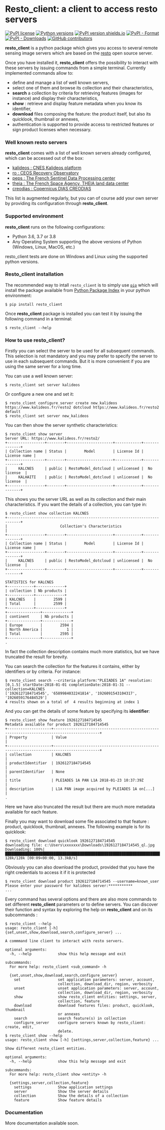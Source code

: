 # Resto_client: a client to access resto servers

[![PyPI license](https://img.shields.io/pypi/l/resto_client.svg)](https://www.apache.org/licenses/LICENSE-2.0)
[![Python versions](https://img.shields.io/pypi/pyversions/resto_client.svg)](https://pypi.org/project/resto_client/)
[![PyPI version shields.io](https://img.shields.io/pypi/v/resto_client.svg)](https://pypi.org/project/resto_client/)
[![PyPI - Format](https://img.shields.io/pypi/format/resto_client)](https://pypi.org/project/resto_client/#files)
[![PyPI - Downloads](https://img.shields.io/pypi/dm/resto_client)](https://pypistats.org/packages/resto-client)
[![GitHub contributors](https://img.shields.io/github/contributors/CNES/resto_client)](https://github.com/CNES/resto_client/graphs/contributors)

**resto_client** is a python package which gives you access to several remote sensing image servers which are based on the [resto](https://github.com/jjrom/resto/tree/2.x) open source server.

Once you have installed it, **resto_client** offers the possibility to interact with these servers by issuing commands from a simple terminal.
Currently implemented commands allow to:
- define and manage a list of well known servers,
- select one of them and browse its collection and their characteristics,
- **search** a collection by criteria for retrieving features (images for instance) and display their characteristics,
- **show** : retrieve and display feature metadata when you know its identifier,
- **download** files composing the feature: the product itself, but also its quicklook, thumbnail or annexes,
- authentication is supported to provide access to restricted features or sign product licenses when necessary.

### Well known resto servers

**resto_client** comes with a list of well known servers already configured, which can be accessed out of the box:

* [kalideos : CNES Kalideos platform](https://www.kalideos.fr)
* [ro : CEOS Recovery Observatory](https://www.recovery-observatory.org)
* [peps : The French Sentinel Data Processing center](https://peps.cnes.fr)
* [theia : The French Space Agency, THEIA land data center](https://theia.cnes.fr)
* [creodias : Copernicus DIAS CREODIAS](https://www.creodias.eu)


This list is augmented regularly, but you can of course add your own server by providing its configuration through **resto_client**.

### Supported environment

**resto_client** runs on the following configurations:
- Python 3.6, 3.7 or 3.8
- Any Operating System supporting the above versions of Python (Windows, Linux, MacOS, etc.)

resto_client tests are done on Windows and Linux using the supported python versions.


### Resto_client installation

The recommended way to intall `resto_client` is to simply use [`pip`](https://pypi.org/project/pip/) which will install the package available from [Python Package Index](https://pypi.org/project/resto_client/) in your python environment:

```console
$ pip install resto_client
```

Once **resto_client** package is installed you can test it by issuing the following command in a terminal:

```console
$ resto_client --help
```


### How to use resto_client?

Firstly you can select the server to be used for all subsequent commands. This selection is not 
mandatory and you may prefer to specify the server to use in each subsequent commands. 
But it is more convenient if you are using the same server for a long time. 

You can use a well known server:

```console
$ resto_client set server kalideos
```
Or configure a new one and set it:

```console
$ resto_client configure_server create new_kalideos https://www.kalideos.fr/resto2 dotcloud https://www.kalideos.fr/resto2 default
$ resto_client set server new_kalideos
```

You can then show the server synthetic characteristics:

```console
$ resto_client show server
Server URL: https://www.kalideos.fr/resto2/
+-----------------+--------+---------------------+------------+--------------+
| Collection name | Status |        Model        | License Id | License name |
+-----------------+--------+---------------------+------------+--------------+
|     KALCNES     | public | RestoModel_dotcloud | unlicensed |  No license  |
|     KALHAITI    | public | RestoModel_dotcloud | unlicensed |  No license  |
+-----------------+--------+---------------------+------------+--------------+
```
This shows you the server URL as well as its collection and their main characteristics. If you want the details of a collection, you can type in:

```console
$ resto_client show collection KALCNES
+----------------------------------------------------------------------------+
|                        Collection's Characteristics                        |
+-----------------+--------+---------------------+------------+--------------+
| Collection name | Status |        Model        | License Id | License name |
+-----------------+--------+---------------------+------------+--------------+
|     KALCNES     | public | RestoModel_dotcloud | unlicensed |  No license  |
+-----------------+--------+---------------------+------------+--------------+

STATISTICS for KALCNES
+------------+-------------+
| collection | Nb products |
+------------+-------------+
| KALCNES    |        2599 |
| Total      |        2599 |
+------------+-------------+
+---------------+-------------+
| continent     | Nb products |
+---------------+-------------+
| Europe        |        2594 |
| North America |           1 |
| Total         |        2595 |
+---------------+-------------+
.

```
In fact the collection description contains much more statistics, but we have truncated the result for brevity.

You can search the collection for the features it contains, either by identifiers or by criteria. For instance:

```console
$ resto_client search --criteria platform:"PLEIADES 1A" resolution:[0,1.5] startDate:2018-01-01 completionDate:2018-01-31 --collection=KALCNES
['1926127184714545', '6589984032241814', '1926091543104317', '1926059176484529']
4 results shown on a total of  4 results beginning at index 1
```

And you can get the details of some feature by specifying its **identifier**:

```console
$ resto_client show feature 1926127184714545
Metadata available for product 1926127184714545
+--------------------+-------------------------------------------------------------------------------------------+
| Property           | Value                                                                                     |
+--------------------+-------------------------------------------------------------------------------------------+
| collection         | KALCNES                                                                                   |
| productIdentifier  | 1926127184714545                                                                          |
| parentIdentifier   | None                                                                                      |
| title              | PLEIADES 1A PAN L1A 2018-01-23 10:37:39Z                                                  |
| description        | L1A PAN image acquired by PLEIADES 1A on[...]                                             |
.
```
Here we have also truncated the result but there are much more metadata available for each feature.

Finally you may want to download some file associated to that feature : product, quicklook, thumbnail, annexes.
The following example is for its quicklook:

```console
$ resto_client download quicklook 1926127184714545
downloading file: c:\Users\xxxxxxx\Downloads\1926127184714545_ql.jpg
Downloading: 100%|██████████████████████████████████████████████████████████████████████████████████████████████████████████████████████| 128k/128k [00:09<00:00, 13.3kB/s]
```

Obviously you can also download the product, provided that you have the right credentials to access it if it is protected

```console
$ resto_client download product 1926127184714545 --username=known_user
Please enter your password for kalideos server:***********
...
```

Every command has several options and there are also more commands to set different **resto_client** parameters or to define servers.
You can discover their function and syntax by exploring the help on **resto_client** and on its subcommands
:

```console
$ resto_client --help
usage: resto_client [-h] {set,unset,show,download,search,configure_server} ...

A commmand line client to interact with resto servers.

optional arguments:
  -h, --help            show this help message and exit

subcommands:
  For more help: resto_client <sub_command> -h

  {set,unset,show,download,search,configure_server}
    set                 set application parameters: server, account,
                        collection, download_dir, region, verbosity
    unset               unset application parameters: server, account,
                        collection, download_dir, region, verbosity
    show                show resto_client entities: settings, server,
                        collection, feature
    download            download features files: product, quicklook, thumbnail
                        or annexes
    search              search feature(s) in collection
    configure_server    configure servers known by resto_client: create, edit,
                        delete.
$ resto_client show --help
usage: resto_client show [-h] {settings,server,collection,feature} ...

Show different resto_client entities.

optional arguments:
  -h, --help            show this help message and exit

subcommands:
  For more help: resto_client show <entity> -h

  {settings,server,collection,feature}
    settings            Show application settings
    server              Show the server details
    collection          Show the details of a collection
    feature             Show feature details

```


### Documentation

More documentation available soon.
